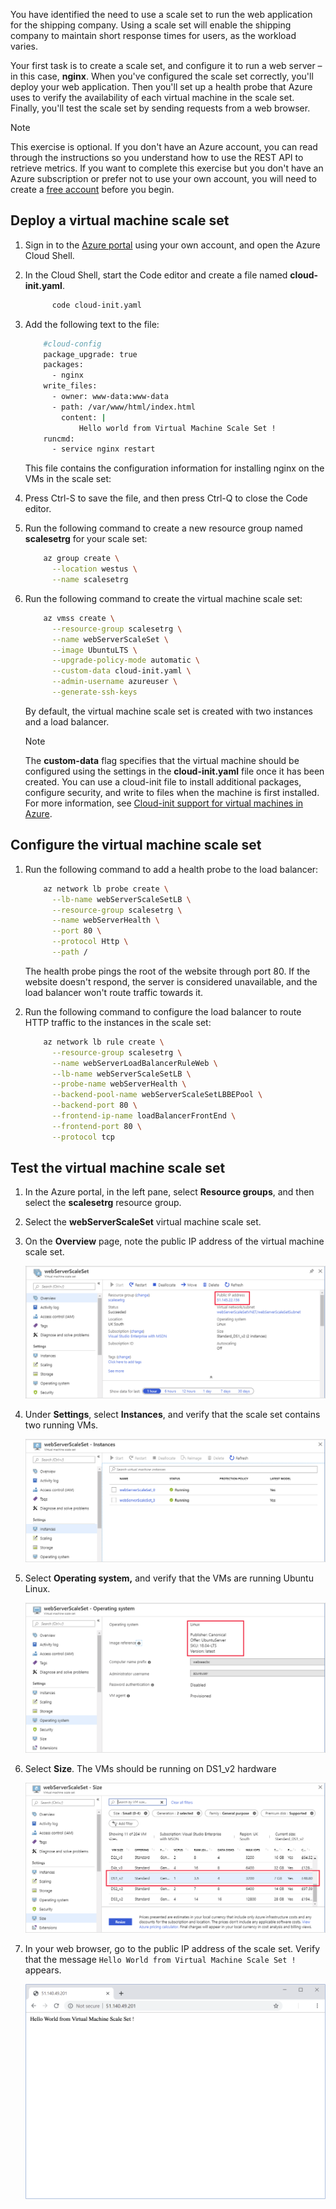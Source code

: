 You have identified the need to use a scale set to run the web application for the shipping company. Using a scale set will enable the shipping company to maintain short response times for users, as the workload varies.

Your first task is to create a scale set, and configure it to run a web server – in this case, **nginx**. When you've configured the scale set correctly, you'll deploy your web application. Then you'll set up a health probe that Azure uses to verify the availability of each virtual machine in the scale set. Finally, you'll test the scale set by sending requests from a web browser.

> [!NOTE]
> This exercise is optional. If you don't have an Azure account, you can read through the instructions so you understand how to use the REST API to retrieve metrics.
> If you want to complete this exercise but you don't have an Azure subscription or prefer not to use your own account, you will need to create a [free account](https://azure.microsoft.com/free/?azure-portal=true) before you begin.

## Deploy a virtual machine scale set

1. Sign in to the [Azure portal](https://portal.azure.com) using your own account, and open the Azure Cloud Shell.

1. In the Cloud Shell, start the Code editor and create a file named **cloud-init.yaml**.

    ```bash
          code cloud-init.yaml
    ```

1. Add the following text to the file:

    ```bash
        #cloud-config
        package_upgrade: true
        packages:
          - nginx
        write_files:
          - owner: www-data:www-data
          - path: /var/www/html/index.html
            content: |
                Hello world from Virtual Machine Scale Set !
        runcmd:
          - service nginx restart
    ```

    This file contains the configuration information for installing nginx on the VMs in the scale set:

1. Press Ctrl-S to save the file, and then press Ctrl-Q to close the Code editor.

1. Run the following command to create a new resource group named **scalesetrg** for your scale set:

    ```bash
        az group create \
          --location westus \
          --name scalesetrg
    ```

1. Run the following command to create the virtual machine scale set:

    ```bash
        az vmss create \
          --resource-group scalesetrg \
          --name webServerScaleSet \
          --image UbuntuLTS \
          --upgrade-policy-mode automatic \
          --custom-data cloud-init.yaml \
          --admin-username azureuser \
          --generate-ssh-keys
    ```

    By default, the virtual machine scale set is created with two instances and a load balancer.

    > [!NOTE]
    > The **custom-data** flag specifies that the virtual machine should be configured using the settings in the **cloud-init.yaml** file once it has been created. You can use a cloud-init file to install additional packages, configure security, and write to files when the machine is first installed. For more information, see [Cloud-init support for virtual machines in Azure](https://docs.microsoft.com/azure/virtual-machines/linux/using-cloud-init).

## Configure the virtual machine scale set

1. Run the following command to add a health probe to the load balancer:

    ```bash
        az network lb probe create \
          --lb-name webServerScaleSetLB \
          --resource-group scalesetrg \
          --name webServerHealth \
          --port 80 \
          --protocol Http \
          --path /
    ```

    The health probe pings the root of the website through port 80. If the website doesn't respond, the server is considered unavailable, and the load balancer won't route traffic towards it.

1. Run the following command to configure the load balancer to route HTTP traffic to the instances in the scale set:

    ```bash
        az network lb rule create \
          --resource-group scalesetrg \
          --name webServerLoadBalancerRuleWeb \
          --lb-name webServerScaleSetLB \
          --probe-name webServerHealth \
          --backend-pool-name webServerScaleSetLBBEPool \
          --backend-port 80 \
          --frontend-ip-name loadBalancerFrontEnd \
          --frontend-port 80 \
          --protocol tcp
    ```

## Test the virtual machine scale set

1. In the Azure portal, in the left pane, select **Resource groups**, and then select the **scalesetrg** resource group.

1. Select the **webServerScaleSet** virtual machine scale set.

1. On the **Overview** page, note the public IP address of the virtual machine scale set.

    ![Screenshot of the Azure portal, showing the Overview page for the virtual machine scale set](../media/3-vmss-properties.png)

1. Under **Settings**, select **Instances**, and verify that the scale set contains two running VMs.

    ![Screenshot of the Azure portal, showing the instances for the virtual machine scale set](../media/3-vmss-instances.png)

1. Select **Operating system,** and verify that the VMs are running Ubuntu Linux.

    ![Screenshot of the Azure portal, showing the operating system for the virtual machine scale set](../media/3-vmss-operating-system.png)

1. Select **Size**. The VMs should be running on DS1_v2 hardware

    ![Screenshot of the Azure portal, showing the size of the virtual machines in the scale set](../media/3-vmss-size.png)

1. In your web browser, go to the public IP address of the scale set. Verify that the message ```Hello World from Virtual Machine Scale Set !``` appears.

    ![Screenshot of the web app](../media/3-web-app.png)

